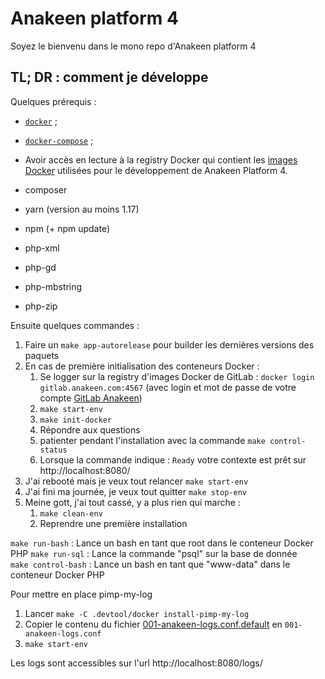# Anakeen platform 4

Soyez le bienvenu dans le mono repo d'Anakeen platform 4

## TL; DR : comment je développe

Quelques prérequis :

- [`docker`](https://docs.docker.com/install/linux/docker-ce/ubuntu/) ;
- [`docker-compose`](https://docs.docker.com/compose/install/) ;
- Avoir accès en lecture à la registry Docker qui contient les [images Docker](https://gitlab.anakeen.com/customers/docker-images/dev-images) utilisées pour le développement de Anakeen Platform 4.

- composer
- yarn (version au moins 1.17)
- npm (+ npm update)
- php-xml
- php-gd
- php-mbstring
- php-zip

Ensuite quelques commandes :

1.  Faire un `make app-autorelease` pour builder les dernières versions des paquets
2.  En cas de première initialisation des conteneurs Docker :
    1. Se logger sur la registry d'images Docker de GitLab : `docker login gitlab.anakeen.com:4567` (avec login et mot de passe de votre compte [GitLab Anakeen](https://gitlab.anakeen.com/))
    1. `make start-env`
    1. `make init-docker`
    1. Répondre aux questions
    1. patienter pendant l'installation avec la commande `make control-status`
    1. Lorsque la commande indique : `Ready` votre contexte est prêt sur http://localhost:8080/
3.  J'ai rebooté mais je veux tout relancer `make start-env`
4.  J'ai fini ma journée, je veux tout quitter `make stop-env`
5.  Meine gott, j'ai tout cassé, y a plus rien qui marche :
    1. `make clean-env`
    2. Reprendre une première installation

`make run-bash` : Lance un bash en tant que root dans le conteneur Docker PHP
`make run-sql` : Lance la commande "psql" sur la base de donnée  
`make control-bash` : Lance un bash en tant que "www-data" dans le conteneur Docker PHP

Pour mettre en place pimp-my-log

1. Lancer `make -C .devtool/docker install-pimp-my-log`
2. Copier le contenu du fichier [001-anakeen-logs.conf.default](.devtool/docker/Docker/Volumes/php/etc/apache2/sites-enabled/custom-vhost/001-anakeen-logs.conf.default) en `001-anakeen-logs.conf`
3. `make start-env`

Les logs sont accessibles sur l'url http://localhost:8080/logs/
